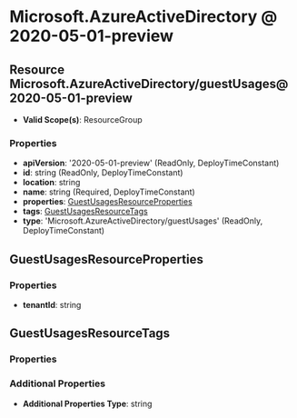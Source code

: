 # Microsoft.AzureActiveDirectory @ 2020-05-01-preview

## Resource Microsoft.AzureActiveDirectory/guestUsages@2020-05-01-preview
* **Valid Scope(s)**: ResourceGroup
### Properties
* **apiVersion**: '2020-05-01-preview' (ReadOnly, DeployTimeConstant)
* **id**: string (ReadOnly, DeployTimeConstant)
* **location**: string
* **name**: string (Required, DeployTimeConstant)
* **properties**: [GuestUsagesResourceProperties](#guestusagesresourceproperties)
* **tags**: [GuestUsagesResourceTags](#guestusagesresourcetags)
* **type**: 'Microsoft.AzureActiveDirectory/guestUsages' (ReadOnly, DeployTimeConstant)

## GuestUsagesResourceProperties
### Properties
* **tenantId**: string

## GuestUsagesResourceTags
### Properties
### Additional Properties
* **Additional Properties Type**: string

